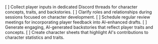 [ ] Collect player inputs in dedicated Discord threads for character concepts, traits, and backstories.
[ ] Clarify roles and relationships during sessions focused on character development.
[ ] Schedule regular review meetings for incorporating player feedback into AI-enhanced drafts.
[ ] Generate engaging, AI-generated backstories that reflect player traits and concepts.
[ ] Create character sheets that highlight AI's contributions to character statistics and traits.